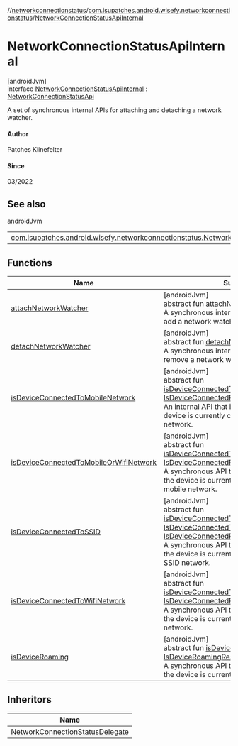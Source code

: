 //[networkconnectionstatus](../../../index.md)/[com.isupatches.android.wisefy.networkconnectionstatus](../index.md)/[NetworkConnectionStatusApiInternal](index.md)

# NetworkConnectionStatusApiInternal

[androidJvm]\
interface [NetworkConnectionStatusApiInternal](index.md) : [NetworkConnectionStatusApi](../-network-connection-status-api/index.md)

A set of synchronous internal APIs for attaching and detaching a network watcher.

#### Author

Patches Klinefelter

#### Since

03/2022

## See also

androidJvm

| | |
|---|---|
| [com.isupatches.android.wisefy.networkconnectionstatus.NetworkConnectionStatusApi](../-network-connection-status-api/index.md) |  |

## Functions

| Name | Summary |
|---|---|
| [attachNetworkWatcher](attach-network-watcher.md) | [androidJvm]<br>abstract fun [attachNetworkWatcher](attach-network-watcher.md)()<br>A synchronous internal API that is used to add a network watcher. |
| [detachNetworkWatcher](detach-network-watcher.md) | [androidJvm]<br>abstract fun [detachNetworkWatcher](detach-network-watcher.md)()<br>A synchronous internal API that is used to remove a network watcher. |
| [isDeviceConnectedToMobileNetwork](../-network-connection-status-api/is-device-connected-to-mobile-network.md) | [androidJvm]<br>abstract fun [isDeviceConnectedToMobileNetwork](../-network-connection-status-api/is-device-connected-to-mobile-network.md)(): [IsDeviceConnectedResult](../../com.isupatches.android.wisefy.networkconnectionstatus.entities/-is-device-connected-result/index.md)<br>An internal API that is used to check if the device is currently connected to a mobile network. |
| [isDeviceConnectedToMobileOrWifiNetwork](../-network-connection-status-api/is-device-connected-to-mobile-or-wifi-network.md) | [androidJvm]<br>abstract fun [isDeviceConnectedToMobileOrWifiNetwork](../-network-connection-status-api/is-device-connected-to-mobile-or-wifi-network.md)(): [IsDeviceConnectedResult](../../com.isupatches.android.wisefy.networkconnectionstatus.entities/-is-device-connected-result/index.md)<br>A synchronous API that is used to check if the device is currently connected to a Wifi or mobile network. |
| [isDeviceConnectedToSSID](../-network-connection-status-api/is-device-connected-to-s-s-i-d.md) | [androidJvm]<br>abstract fun [isDeviceConnectedToSSID](../-network-connection-status-api/is-device-connected-to-s-s-i-d.md)(request: [IsDeviceConnectedToSSIDRequest](../../com.isupatches.android.wisefy.networkconnectionstatus.entities/-is-device-connected-to-s-s-i-d-request/index.md)): [IsDeviceConnectedResult](../../com.isupatches.android.wisefy.networkconnectionstatus.entities/-is-device-connected-result/index.md)<br>A synchronous API that is used to check if the device is currently connected to a given SSID network. |
| [isDeviceConnectedToWifiNetwork](../-network-connection-status-api/is-device-connected-to-wifi-network.md) | [androidJvm]<br>abstract fun [isDeviceConnectedToWifiNetwork](../-network-connection-status-api/is-device-connected-to-wifi-network.md)(): [IsDeviceConnectedResult](../../com.isupatches.android.wisefy.networkconnectionstatus.entities/-is-device-connected-result/index.md)<br>A synchronous API that is used to check if the device is currently connected to a Wifi network. |
| [isDeviceRoaming](../-network-connection-status-api/is-device-roaming.md) | [androidJvm]<br>abstract fun [isDeviceRoaming](../-network-connection-status-api/is-device-roaming.md)(): [IsDeviceRoamingResult](../../com.isupatches.android.wisefy.networkconnectionstatus.entities/-is-device-roaming-result/index.md)<br>A synchronous API that is used to check if the device is currently roaming. |

## Inheritors

| Name |
|---|
| [NetworkConnectionStatusDelegate](../-network-connection-status-delegate/index.md) |

